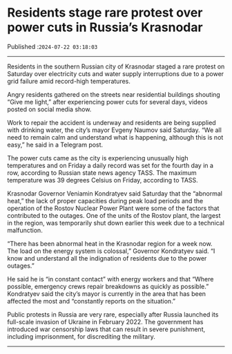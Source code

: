 # Residents stage rare protest over power cuts in Russia’s Krasnodar

Published :`2024-07-22 03:18:03`

---

Residents in the southern Russian city of Krasnodar staged a rare protest on Saturday over electricity cuts and water supply interruptions due to a power grid failure amid record-high temperatures.

Angry residents gathered on the streets near residential buildings shouting “Give me light,” after experiencing power cuts for several days, videos posted on social media show.

Work to repair the accident is underway and residents are being supplied with drinking water, the city’s mayor Evgeny Naumov said Saturday. “We all need to remain calm and understand what is happening, although this is not easy,” he said in a Telegram post.

The power cuts came as the city is experiencing unusually high temperatures and on Friday a daily record was set for the fourth day in a row, according to Russian state news agency TASS. The maximum temperature was 39 degrees Celsius on Friday, according to TASS.

Krasnodar Governor Veniamin Kondratyev said Saturday that the “abnormal heat,” the lack of proper capacities during peak load periods and the operation of the Rostov Nuclear Power Plant were some of the factors that contributed to the outages. One of the units of the Rostov plant, the largest in the region, was temporarily shut down earlier this week due to a technical malfunction.

“There has been abnormal heat in the Krasnodar region for a week now. The load on the energy system is colossal,” Governor Kondratyev said. “I know and understand all the indignation of residents due to the power outages.”

He said he is “in constant contact” with energy workers and that “Where possible, emergency crews repair breakdowns as quickly as possible.” Kondratyev said the city’s mayor is currently in the area that has been affected the most and “constantly reports on the situation.”

Public protests in Russia are very rare, especially after Russia launched its full-scale invasion of Ukraine in February 2022. The government has introduced war censorship laws that can result in severe punishment, including imprisonment, for discrediting the military.

---

